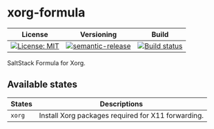 # xorg-formula

| License | Versioning | Build |
| ------- | ---------- | ----- |
| [![License: MIT](https://img.shields.io/badge/License-MIT-yellow.svg)](https://opensource.org/licenses/MIT) | [![semantic-release](https://img.shields.io/badge/%20%20%F0%9F%93%A6%F0%9F%9A%80-semantic--release-e10079.svg)](https://github.com/semantic-release/semantic-release) | [![Build status](https://ci.appveyor.com/api/projects/status/48ln4h1blbilj6c4/branch/master?svg=true)](https://ci.appveyor.com/project/nikAizuddin/xorg-formula/branch/master) |

SaltStack Formula for Xorg.


## Available states

| States | Descriptions |
| ------ | ------------ |
| `xorg` | Install Xorg packages required for X11 forwarding. |
